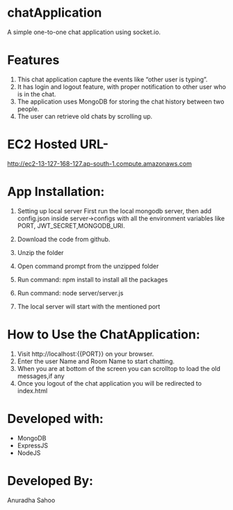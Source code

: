 # chatApplication
 A simple one-to-one chat application using socket.io.

# Features
1. This chat application capture the events like “other user is typing”.
2. It has login and logout feature, with proper notification to other user who is in the chat.
3. The application uses MongoDB for storing the chat history between two people.
4. The user can retrieve old chats by scrolling up.

# EC2 Hosted URL-

http://ec2-13-127-168-127.ap-south-1.compute.amazonaws.com

# App Installation:
1. Setting up local server
      First run the local mongodb server, then add config.json inside server->configs with all the environment variables like 
      PORT, JWT_SECRET,MONGODB_URI.

2. Download the code from github.
3. Unzip the folder
4. Open command prompt from the unzipped folder
5. Run command: npm install to install all the packages
6. Run command: node server/server.js
7. The local server will start with the mentioned port

# How to Use the ChatApplication:

1. Visit http://localhost:{{PORT}} on your browser.
2. Enter the user Name and Room Name to start chatting.
3. When you are at bottom of the screen you can scrolltop to load the old messages,if any
4. Once you logout of the chat application you will be redirected to index.html

# Developed with:
  - MongoDB
  - ExpressJS
  - NodeJS
  
# Developed By:
  Anuradha Sahoo
